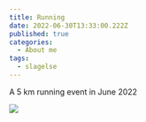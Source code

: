 ```yaml
---
title: Running
date: 2022-06-30T13:33:00.222Z
published: true
categories:
  - About me
tags:
  - slagelse
---
```

A 5 km running event in June 2022

![](/images-posts/runningone.jpg)